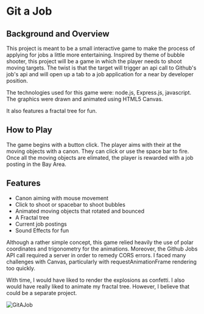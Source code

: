 # Git a Job

## Background and Overview
This project is meant to be a small interactive game to make the process of applying for jobs a little more entertaining. Inspired by theme of bubble shooter, this project will be a game in which the player needs to shoot moving targets. The twist is that the target will trigger an api call to Github's job's api and will open up a tab to a job application for a near by developer position. 

The technologies used for this game were: node.js, Express.js, javascript.
The graphics were drawn and animated using HTML5 Canvas.  

It also features a fractal tree for fun.
## How to Play
The game begins with a button click. The player aims with their at the moving objects with a canon. They can click or use the space bar to fire. Once all the moving objects are elimated, the player is rewarded with a job posting in the Bay Area.

## Features
* Canon aiming with mouse movement
* Click to shoot or spacebar to shoot bubbles
* Animated moving objects that rotated and bounced 
* A Fractal tree
* Current job postings
* Sound Effects for fun

Although a rather simple concept, this game relied heavily the use of polar coordinates and trigonometry for the animations. Moreover, the Github Jobs API call required a server in order to remedy CORS errors. I faced many challenges with Canvas, particularly with requestAnimationFrame rendering too quickly.

With time, I would have liked to render the explosions as confetti. I also would have really liked to animate my fractal tree. However, I believe that could be a separate project.

![GitAJob](https://i.imgur.com/D0dUqck.png)
